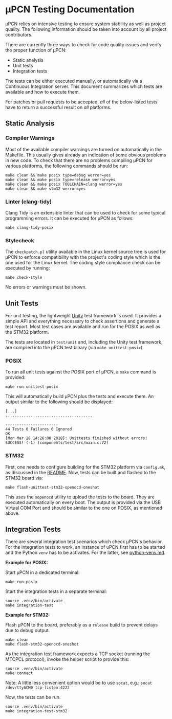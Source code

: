 # µPCN Testing Documentation

µPCN relies on intensive testing to ensure system stability as well as project quality. The following information should be taken into account by all project contributors.

There are currently three ways to check for code quality issues and verify the proper function of µPCN:
* Static analysis
* Unit tests
* Integration tests

The tests can be either executed manually, or automatically via a Continuous Integration server. This document summarizes which tests are available and how to execute them.

For patches or pull requests to be accepted, _all_ of the below-listed tests have to return a successful result on _all_ platforms.

## Static Analysis

### Compiler Warnings

Most of the available compiler warnings are turned on automatically in the Makefile. This usually gives already an indication of some obvious problems in new code. To check that there are no problems compiling µPCN for various platforms, the following commands should be run:

```
make clean && make posix type=debug werror=yes
make clean && make posix type=release werror=yes
make clean && make posix TOOLCHAIN=clang werror=yes
make clean && make stm32 werror=yes
```

### Linter (clang-tidy)

Clang Tidy is an extensible linter that can be used to check for some typical programming errors. It can be executed for µPCN as follows:

```
make clang-tidy-posix
```

### Stylecheck

The `checkpatch.pl` utility available in the Linux kernel source tree is used for µPCN to enforce compatibility with the project's coding style which is the one used for the Linux kernel.
The coding style compliance check can be executed by running:

```
make check-style
```

No errors or warnings must be shown.

## Unit Tests

For unit testing, the lightweight [Unity](http://www.throwtheswitch.org/unity/) test framework is used. It provides a simple API and everything necessary to check assertions and generate a test report. Most test cases are available and run for the POSIX as well as the STM32 platform.

The tests are located in `test/unit` and, including the Unity test framework, are compiled into the µPCN test binary (via `make unittest-posix`).

### POSIX

To run all unit tests against the POSIX port of µPCN, a `make` command is provided:

```
make run-unittest-posix
```

This will automatically build µPCN plus the tests and execute them. An output similar to the following should be displayed:

```
[...]
......................................

-----------------------
44 Tests 0 Failures 0 Ignored
OK
[Mon Mar 26 14:26:00 2018]: Unittests finished without errors! SUCCESS! (-1) [components/test/src/main.c:72]
```

### STM32

First, one needs to configure building for the STM32 platform via `config.mk`, as discussed in the [README](../README.md). Now, tests can be built and flashed to the STM32 board via:

```
make flash-unittest-stm32-openocd-oneshot
```

This uses the `sopenocd` utility to upload the tests to the board. They are executed automatically on every boot. The output is provided via the USB Virtual COM Port and should be similar to the one on POSIX, as mentioned above.

## Integration Tests

There are several integration test scenarios which check µPCN's behavior. For the integration tests to work, an instance of uPCN first has to be started and the Python `venv` has to be activates. For the latter, see [python-venv.md](python-venv.md).

**Example for POSIX:**

Start µPCN in a dedicated terminal:

```
make run-posix
```

Start the integration tests in a separate terminal:

```
source .venv/bin/activate
make integration-test
```

**Example for STM32:**

Flash µPCN to the board, preferably as a `release` build to prevent delays due to debug output.

```
make clean
make flash-stm32-openocd-oneshot
```

As the integration test framework expects a TCP socket (running the MTCPCL protocol), invoke the helper script to provide this:

```
source .venv/bin/activate
make connect
```

Note: A little less convenient option would be to use `socat`, e.g.: `socat /dev/ttyACM0 tcp-listen:4222`

Now, the tests can be run.

```
source .venv/bin/activate
make integration-test-stm32
```
